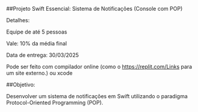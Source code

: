 ##Projeto Swift Essencial: Sistema de Notificações (Console com POP)

Detalhes:

Equipe de até 5 pessoas

Vale: 10% da média final

Data de entrega: 30/03/2025

Pode ser feito com compilador online (como o https://replit.com/Links para um site externo.) ou xcode

##Objetivo:

Desenvolver um sistema de notificações em Swift utilizando o paradigma Protocol-Oriented Programming (POP).
